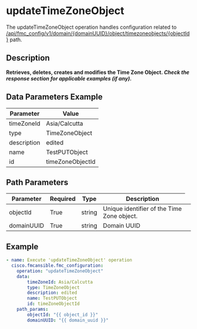 # updateTimeZoneObject

The updateTimeZoneObject operation handles configuration related to [/api/fmc_config/v1/domain/{domainUUID}/object/timezoneobjects/{objectId}](/paths//api/fmc_config/v1/domain/{domain_uuid}/object/timezoneobjects/{object_id}.md) path.&nbsp;
## Description
**Retrieves, deletes, creates and modifies the Time Zone Object. _Check the response section for applicable examples (if any)._**

## Data Parameters Example
| Parameter | Value |
| --------- | -------- |
| timeZoneId | Asia/Calcutta |
| type | TimeZoneObject |
| description | edited |
| name | TestPUTObject |
| id | timeZoneObjectId |

## Path Parameters
| Parameter | Required | Type | Description |
| --------- | -------- | ---- | ----------- |
| objectId | True | string <td colspan=3> Unique identifier of the Time Zone object. |
| domainUUID | True | string <td colspan=3> Domain UUID |

## Example
```yaml
- name: Execute 'updateTimeZoneObject' operation
  cisco.fmcansible.fmc_configuration:
    operation: "updateTimeZoneObject"
    data:
        timeZoneId: Asia/Calcutta
        type: TimeZoneObject
        description: edited
        name: TestPUTObject
        id: timeZoneObjectId
    path_params:
        objectId: "{{ object_id }}"
        domainUUID: "{{ domain_uuid }}"

```